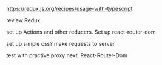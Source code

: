 https://redux.js.org/recipes/usage-with-typescript

review Redux 

set up Actions and other reducers. 
Set up react-router-dom 

set up simple css?
make requests to server

test with practive proxy next. React-Router-Dom